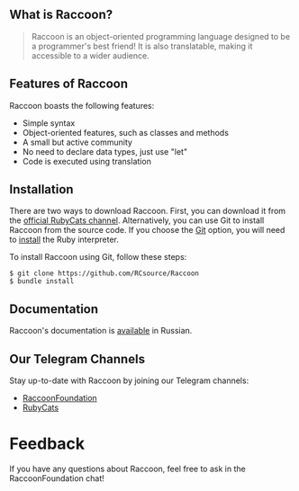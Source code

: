 
## What is Raccoon?

> Raccoon is an object-oriented programming language designed to be a programmer's best friend! It is also translatable, making it accessible to a wider audience.

## Features of Raccoon

Raccoon boasts the following features:

- Simple syntax
- Object-oriented features, such as classes and methods
- A small but active community
- No need to declare data types, just use "let"
- Code is executed using translation

## Installation

There are two ways to download Raccoon. First, you can download it from the [official RubyCats channel](https://t.me/RubyCoding). Alternatively, you can use Git to install Raccoon from the source code. If you choose the [Git](https://git-scm.com/downloads) option, you will need to [install](https://www.ruby-lang.org/en/downloads/) the Ruby interpreter.

To install Raccoon using Git, follow these steps:

```shell
$ git clone https://github.com/RCsource/Raccoon
$ bundle install
```

## Documentation

Raccoon's documentation is [available](http://rubycats.gitbook.io/dock-of-raccoon) in Russian.

## Our Telegram Channels

Stay up-to-date with Raccoon by joining our Telegram channels:

- [RaccoonFoundation](https://t.me/RaccoonFoundation)
- [RubyCats](https://t.me/rubycoding)

# Feedback

If you have any questions about Raccoon, feel free to ask in the RaccoonFoundation chat!
